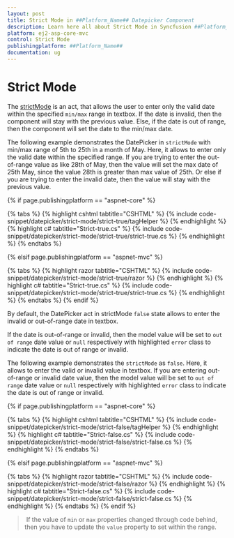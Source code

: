 ```yaml
---
layout: post
title: Strict Mode in ##Platform_Name## Datepicker Component
description: Learn here all about Strict Mode in Syncfusion ##Platform_Name## Datepicker component of Syncfusion Essential JS 2 and more.
platform: ej2-asp-core-mvc
control: Strict Mode
publishingplatform: ##Platform_Name##
documentation: ug
---
```



# Strict Mode

The [strictMode](https://help.syncfusion.com/cr/aspnetcore-js2/Syncfusion.EJ2.Calendars.DatePicker.html#Syncfusion_EJ2_Calendars_DatePicker_StrictMode) is an act, that allows the user to enter only the valid date within the specified `min/max` range in textbox. If the date is invalid, then the component will stay with the previous value. Else, if the date is out of range, then the component will set the date to the min/max date.

The following example demonstrates the DatePicker in `strictMode` with min/max range of 5th to 25th in a month of May. Here, it allows to enter only the valid date within the specified range. If you are trying to enter the out-of-range value as like 28th of May, then the value will set the max date of 25th May, since the value 28th is greater than max value of 25th. Or else if you are trying to enter the invalid date, then the value will stay with the previous value.

{% if page.publishingplatform == "aspnet-core" %}

{% tabs %}
{% highlight cshtml tabtitle="CSHTML" %}
{% include code-snippet/datepicker/strict-mode/strict-true/tagHelper %}
{% endhighlight %}
{% highlight c# tabtitle="Strict-true.cs" %}
{% include code-snippet/datepicker/strict-mode/strict-true/strict-true.cs %}
{% endhighlight %}
{% endtabs %}

{% elsif page.publishingplatform == "aspnet-mvc" %}

{% tabs %}
{% highlight razor tabtitle="CSHTML" %}
{% include code-snippet/datepicker/strict-mode/strict-true/razor %}
{% endhighlight %}
{% highlight c# tabtitle="Strict-true.cs" %}
{% include code-snippet/datepicker/strict-mode/strict-true/strict-true.cs %}
{% endhighlight %}
{% endtabs %}
{% endif %}



By default, the DatePicker act in strictMode `false` state allows to enter the invalid or out-of-range date in textbox.

If the date is out-of-range or invalid, then the model value will be set to `out of range` date value or `null` respectively with highlighted `error` class to indicate the date is out of range or invalid.

The following example demonstrates the `strictMode` as `false`. Here, it allows to enter the valid or invalid value in textbox. If you are entering out-of-range or invalid date value, then the model value will be set to `out of range` date value or `null` respectively with highlighted `error` class to indicate the date is out of range or invalid.

{% if page.publishingplatform == "aspnet-core" %}

{% tabs %}
{% highlight cshtml tabtitle="CSHTML" %}
{% include code-snippet/datepicker/strict-mode/strict-false/tagHelper %}
{% endhighlight %}
{% highlight c# tabtitle="Strict-false.cs" %}
{% include code-snippet/datepicker/strict-mode/strict-false/strict-false.cs %}
{% endhighlight %}
{% endtabs %}

{% elsif page.publishingplatform == "aspnet-mvc" %}

{% tabs %}
{% highlight razor tabtitle="CSHTML" %}
{% include code-snippet/datepicker/strict-mode/strict-false/razor %}
{% endhighlight %}
{% highlight c# tabtitle="Strict-false.cs" %}
{% include code-snippet/datepicker/strict-mode/strict-false/strict-false.cs %}
{% endhighlight %}
{% endtabs %}
{% endif %}



> If the value of `min` or `max` properties changed through code behind, then you have to update the `value` property to set within the range.
